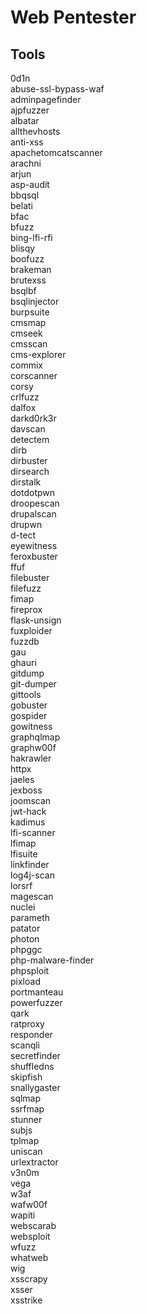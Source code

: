 # Web Pentester

## Tools

0d1n \
abuse-ssl-bypass-waf \
adminpagefinder \
ajpfuzzer \
albatar \
allthevhosts \
anti-xss \
apachetomcatscanner \
arachni \
arjun \
asp-audit \
bbqsql \
belati \
bfac \
bfuzz \
bing-lfi-rfi \
blisqy \
boofuzz \
brakeman \
brutexss \
bsqlbf \
bsqlinjector \
burpsuite \
cmsmap \
cmseek \
cmsscan \
cms-explorer \
commix \
corscanner \
corsy \
crlfuzz \
dalfox \
darkd0rk3r \
davscan \
detectem \
dirb \
dirbuster \
dirsearch \
dirstalk \
dotdotpwn \
droopescan \
drupalscan \
drupwn \
d-tect \
eyewitness \
feroxbuster \
ffuf \
filebuster \
filefuzz \
fimap \
fireprox \
flask-unsign \
fuxploider \
fuzzdb \
gau \
ghauri \
gitdump \
git-dumper \
gittools \
gobuster \
gospider \
gowitness \
graphqlmap \
graphw00f \
hakrawler \
httpx \
jaeles \
jexboss \
joomscan \
jwt-hack \
kadimus \
lfi-scanner \
lfimap \
lfisuite \
linkfinder \
log4j-scan \
lorsrf \
magescan \
nuclei \
parameth \
patator \
photon \
phpggc \
php-malware-finder \
phpsploit \
pixload \
portmanteau \
powerfuzzer \
qark \
ratproxy \
responder \
scanqli \
secretfinder \
shuffledns \
skipfish \
snallygaster \
sqlmap \
ssrfmap \
stunner \
subjs \
tplmap \
uniscan \
urlextractor \
v3n0m \
vega \
w3af \
wafw00f \
wapiti \
webscarab \
websploit \
wfuzz \
whatweb \
wig \
xsscrapy \
xsser \
xsstrike
